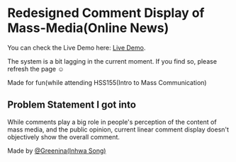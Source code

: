 # Redesigned Comment Display of Mass-Media(Online News)

You can check the Live Demo here: [Live Demo](https://inhwasong-b829e.web.app/).

The system is a bit lagging in the current moment. If you find so, please refresh the page ☺


Made for fun(while attending HSS155(Intro to Mass Communication)

## Problem Statement I got into 

While comments play a big role in people's perception of the content of mass media, and the public opinion, current linear comment display doesn't objectively show the overall comment.  


Made by [@Greenina(Inhwa Song)](https://www.notion.so/greenina/Inhwa-Song-CV-0cb769c9a9314e358cf728c0fe3b1e74)
